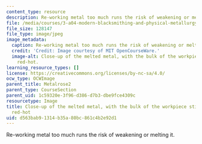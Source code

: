 ```yaml
---
content_type: resource
description: Re-working metal too much runs the risk of weakening or melting it.
file: /media/courses/3-a04-modern-blacksmithing-and-physical-metallurgy-fall-2008/d563bab91314b35a80bc861c4b2e92d1_101.jpg
file_size: 128147
file_type: image/jpeg
image_metadata:
  caption: Re-working metal too much runs the risk of weakening or melting it.
  credit: 'Credit: Image courtesy of MIT OpenCourseWare.'
  image-alt: Close-up of the melted metal, with the bulk of the workpiece still glowing
    red-hot.
learning_resource_types: []
license: https://creativecommons.org/licenses/by-nc-sa/4.0/
ocw_type: OCWImage
parent_title: Metalrose2
parent_type: CourseSection
parent_uid: 1c59320e-3f96-d386-d7b3-dbe9fce4309c
resourcetype: Image
title: Close-up of the melted metal, with the bulk of the workpiece still glowing
  red-hot
uid: d563bab9-1314-b35a-80bc-861c4b2e92d1
---
```

Re-working metal too much runs the risk of weakening or melting it.